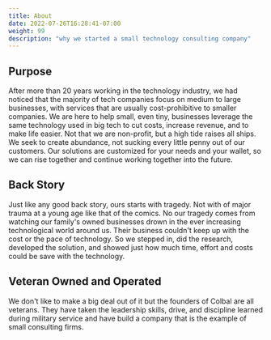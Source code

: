 ```yaml
---
title: About
date: 2022-07-26T16:28:41-07:00
weight: 99
description: "why we started a small technology consulting company"
---
```

[This is the main page of about us. The weight on line 4 above is order on the menu]: # 

## Purpose
After more than 20 years working in the technology industry, we had noticed that the majority of tech companies focus on medium to large businesses, with services that are usually cost-prohibitive to smaller companies. We are here to help small, even tiny, businesses leverage the same technology used in big tech to cut costs, increase revenue, and to make life easier. Not that we are non-profit, but a high tide raises all ships. We seek to create abundance, not sucking every little penny out of our customers. Our solutions are customized for your needs and your wallet, so we can rise together and continue working together into the future.

## Back Story
Just like any good back story, ours starts with tragedy. Not with of major trauma at a young age like that of the comics. No our tragedy comes from watching our family's owned businesses drown in the ever increasing technological world around us. Their business couldn't keep up with the cost or the pace of technology. So we stepped in, did the research, developed the solution, and showed just how much time, effort and costs could be save with the technology.

## Veteran Owned and Operated
We don't like to make a big deal out of it but the founders of Colbal are all veterans. They have taken the leadership skills, drive, and discipline learned during military service and have build a company that is the example of small consulting firms. 
